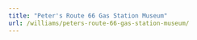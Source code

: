 ```yaml
---
title: "Peter's Route 66 Gas Station Museum"
url: /williams/peters-route-66-gas-station-museum/
---
```

